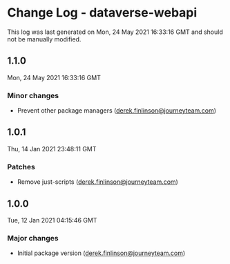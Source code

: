 # Change Log - dataverse-webapi

This log was last generated on Mon, 24 May 2021 16:33:16 GMT and should not be manually modified.

<!-- Start content -->

## 1.1.0

Mon, 24 May 2021 16:33:16 GMT

### Minor changes

- Prevent other package managers (derek.finlinson@journeyteam.com)

## 1.0.1

Thu, 14 Jan 2021 23:48:11 GMT

### Patches

- Remove just-scripts (derek.finlinson@journeyteam.com)

## 1.0.0

Tue, 12 Jan 2021 04:15:46 GMT

### Major changes

- Initial package version (derek.finlinson@journeyteam.com)
